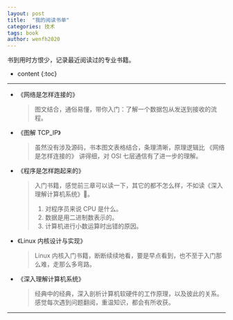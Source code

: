 ```yaml
---
layout: post
title:  "我的阅读书单"
categories: 技术
tags: book
author: wenfh2020
---
```


书到用时方恨少，记录最近阅读过的专业书籍。






* content
{:toc}

---

* 《网络是怎样连接的》
  
  > 图文结合，通俗易懂，带你入门：了解一个数据包从发送到接收的流程。

* 《图解 TCP_IP》
  
  > 虽然没有涉及源码，书本图文表格结合，条理清晰，原理逻辑比 《网络是怎样连接的》 讲得细，对 OSI 七层通信有了进一步的理解。

* 《程序是怎样跑起来的》
  > 入门书籍，感觉前三章可以读一下，其它的都不怎么样，不如读《深入理解计算机系统》🐶。
  > 1. 对程序员来说 CPU 是什么。
  > 2. 数据是用二进制数表示的。
  > 3. 计算机进行小数运算时出错的原因。

* 《Linux 内核设计与实现》

  > Linux 内核入门书籍，断断续续地看，要是早点看到，也不至于入门那么难，走那么多弯路。

* 《深入理解计算机系统》

  > 经典中的经典，深入剖析计算机软硬件的工作原理，以及彼此的关系。感觉每次遇到问题翻阅，重温知识，都会有所收获。

---
